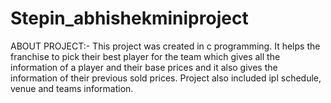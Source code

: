 # Stepin_abhishekminiproject
ABOUT PROJECT:-
This project was created in c programming. It helps the franchise to pick their best player for the team which gives all the information of a player and their base prices and it
also gives the information of their previous sold prices. Project also included ipl schedule, venue and teams information.
